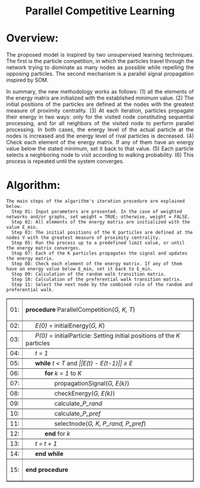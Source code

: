 <h1 align="center">Parallel Competitive Learning</h1>

Overview:
=================

<p align="justify">The proposed model is inspired by two unsupervised learning techniques. The first is the particle competition, in which the particles travel through the network trying to dominate as many nodes as possible while repelling the opposing particles. The second mechanism is a parallel signal propagation inspired by SOM.</p>
<p align="justify">In summary, the new methodology works as follows: (1) all the elements of the energy matrix are initialized with the established minimum value. (2) The initial positions of the particles are defined at the nodes with the greatest measure of proximity centrality. (3) At each iteration, particles propagate their energy in two ways: only for the visited node constituting sequential processing, and for all neighbors of the visited node to perform parallel processing. In both cases, the energy level of the actual particle at the nodes is increased and the energy level of rival particles is decreased. (4) Check each element of the energy matrix. If any of them have an energy value below the stated minimum, set it back to that value. (5) Each particle selects a neighboring node to visit according to walking probability. (6) This process is repeated until the system converges. </p>
<!--
<p align="center">Figure below, illustrates the description of the method detection process.</p>
<img src="imagem.jpg" alt="Illustrates the process description of the proposed method. (a) - Particle initial position at a node with the greatest measure of proximity centrality. (b) - Energy propagation in the visited node. (c) - Energy propagation to the neighbors of the visited node. (d) - Choose a new node to visit and do the process again.">
-->

Algorithm:
=================
<!--ts-->
    The main steps of the algorithm's iteration procedure are explained below.
      Step 01: Input parameters are presented. In the case of weighted networks and/or graphs, set weight = TRUE; otherwise, weight = FALSE.
      Step 02: All elements of the energy matrix are initialized with the value E_min.
      Step 03: The initial positions of the K particles are defined at the nodes V with the greatest measure of proximity centrality.
      Step 05: Run the process up to a predefined limit value, or until the energy matrix converges.
      Step 07: Each of the K particles propagates the signal and updates the energy matrix.
      Step 08: Check each element of the energy matrix. If any of them have an energy value below E_min, set it back to E_min.
      Step 09: Calculation of the random walk transition matrix.
      Step 10: Calculation of the preferential walk transition matrix.
      Step 11: Select the next node by the combined rule of the random and preferential walk.
<!--te-->

<table border="1">
    <tr>
        <td>01: </td>
        <td><p><b>procedure</b> ParallelCompetition(<i>G, K, T</i>)</p></td>
    </tr>
    <tr>
        <td>02: </td>
        <td>&nbsp;&nbsp;&nbsp;&nbsp;&nbsp;&nbsp;<i>E(0)</i> = initialEnergy(<i>G, K</i>)</td>
    </tr>
    <tr>
        <td>03: </td>
        <td>&nbsp;&nbsp;&nbsp;&nbsp;&nbsp;&nbsp;<i>P(0)</i> = initialParticle: Setting initial positions of the <i>K</i> particles</td>
    </tr>
    <tr>
        <td>04: </td>
        <td>&nbsp;&nbsp;&nbsp;&nbsp;&nbsp;&nbsp;<i>t = 1</i></td>
    </tr>
    <tr>
        <td>05: </td>
        <td>&nbsp;&nbsp;&nbsp;&nbsp;&nbsp;&nbsp;<b>while</b> <i>t &lt; T</i> and <i>||E(t) - E(t-1)|| &ge; &Epsilon; </i></td>
    </tr>
    <tr>
        <td>06: </td>
        <td>&nbsp;&nbsp;&nbsp;&nbsp;&nbsp;&nbsp;&nbsp;&nbsp;&nbsp;&nbsp;&nbsp;&nbsp;<b>for</b> <i>k = 1</i> to <i>K</i></td>
    </tr>
    <tr>
        <td>07: </td>
        <td>&nbsp;&nbsp;&nbsp;&nbsp;&nbsp;&nbsp;&nbsp;&nbsp;&nbsp;&nbsp;&nbsp;&nbsp;&nbsp;&nbsp;&nbsp;&nbsp;&nbsp;&nbsp;propagationSignal(<i>G, E(k)</i>)</td>
    </tr>
    <tr>
        <td>08: </td>
        <td>&nbsp;&nbsp;&nbsp;&nbsp;&nbsp;&nbsp;&nbsp;&nbsp;&nbsp;&nbsp;&nbsp;&nbsp;&nbsp;&nbsp;&nbsp;&nbsp;&nbsp;&nbsp;checkEnergy(<i>G, E(k)</i>)</td>
    </tr>
    <tr>
        <td>09: </td>
        <td>&nbsp;&nbsp;&nbsp;&nbsp;&nbsp;&nbsp;&nbsp;&nbsp;&nbsp;&nbsp;&nbsp;&nbsp;&nbsp;&nbsp;&nbsp;&nbsp;&nbsp;&nbsp;calculate_<i>P_rand</i></td>
    </tr>
    <tr>
        <td>10: </td>
        <td>&nbsp;&nbsp;&nbsp;&nbsp;&nbsp;&nbsp;&nbsp;&nbsp;&nbsp;&nbsp;&nbsp;&nbsp;&nbsp;&nbsp;&nbsp;&nbsp;&nbsp;&nbsp;calculate_<i>P_pref</i></td>
    </tr>
    <tr>
        <td>11: </td>
        <td>&nbsp;&nbsp;&nbsp;&nbsp;&nbsp;&nbsp;&nbsp;&nbsp;&nbsp;&nbsp;&nbsp;&nbsp;&nbsp;&nbsp;&nbsp;&nbsp;&nbsp;&nbsp;selectnode(<i>G, K, P_rand, P_pref</i>)</td>
    </tr>
    <tr>
        <td>12: </td>
        <td>&nbsp;&nbsp;&nbsp;&nbsp;&nbsp;&nbsp;&nbsp;&nbsp;&nbsp;&nbsp;&nbsp;&nbsp;<b>end</b> for <i>k</i></td>
    </tr>
    <tr>
        <td>13: </td>
        <td>&nbsp;&nbsp;&nbsp;&nbsp;&nbsp;&nbsp;<i>t = t + 1</i></td>
    </tr>
    <tr>
        <td>14: </td>
        <td>&nbsp;&nbsp;&nbsp;&nbsp;&nbsp;&nbsp;<b>end while</b></td>
    </tr>
    <tr>
        <td>15: </td>
        <td><p><b>end procedure</b></p></td>
    </tr>
</table>
